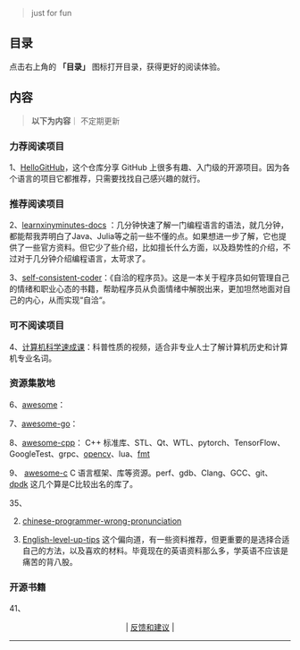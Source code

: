 
> just for fun

## 目录

点击右上角的 **「目录」** 图标打开目录，获得更好的阅读体验。


## 内容
> **以下为内容**｜ 不定期更新

###  力荐阅读项目   
1、[HelloGitHub](https://github.com/521xueweihan/HelloGitHub)，这个仓库分享 GitHub 上很多有趣、入门级的开源项目。因为各个语言的项目它都推荐，只需要找找自己感兴趣的就行。



### 推荐阅读项目    
2、[learnxinyminutes-docs](https://github.com/adambard/learnxinyminutes-docs) ：几分钟快速了解一门编程语言的语法，就几分钟，都能帮我弄明白了Java、Julia等之前一些不懂的点。如果想进一步了解，它也提供了一些官方资料。但它少了些介绍，比如擅长什么方面，以及趋势性的介绍，不过对于几分钟介绍编程语言，太苛求了。

3、[self-consistent-coder](https://hellogithub.com/periodical/statistics/click?target=https://github.com/zhangchenchen/self-consistent-coder)：《自洽的程序员》。这是一本关于程序员如何管理自己的情绪和职业心态的书籍，帮助程序员从负面情绪中解脱出来，更加坦然地面对自己的内心，从而实现“自洽“。

###  可不阅读项目
4、[计算机科学速成课](https://github.com/1c7/crash-course-computer-science-chinese)：科普性质的视频，适合非专业人士了解计算机历史和计算机专业名词。

 


### 资源集散地

6、[awesome](https://github.com/sindresorhus/awesome)：


7、[awesome-go](https://github.com/avelino/awesome-go)：

8、[awesome-cpp](https://github.com/fffaraz/awesome-cpp)：
C++ 标准库、STL、Qt、WTL、pytorch、TensorFlow、GoogleTest、grpc、[opencv](https://github.com/opencv/opencv)、lua、[fmt](https://github.com/fmtlib/fmt)



9、 [awesome-c](https://github.com/oz123/awesome-c)
C 语言框架、库等资源。perf、gdb、Clang、GCC、git、[dpdk](https://github.com/DPDK/dpdk) 这几个算是C比较出名的库了。


35、<!-- -->



   <!-- -->


2.  [chinese-programmer-wrong-pronunciation](https://github.com/shimohq/chinese-programmer-wrong-pronunciation) 
    

4. [English-level-up-tips](https://github.com/byoungd/English-level-up-tips) 这个偏向道，有一些资料推荐，但更重要的是选择合适自己的方法，以及喜欢的材料。毕竟现在的英语资料那么多，学英语不应该是痛苦的背八股。


### 开源书籍
41、<!-- 
    [introduction-to-bash-scripting](https://hellogithub.com/periodical/statistics/click?target=https://github.com/bobbyiliev/introduction-to-bash-scripting)：《Bash 脚本入门指南》。这是一本教你如何编写出色的 Bash 脚本的开源书籍。
    -->






<p align="center">
    <!--
     <a href="https://github.com/521xueweihan/HelloGitHub/blob/master/content/HelloGitHub98.md">『上一期』</a> 
    -->
   | <a href='https://github.com/yangxuyu/Note/issues'>反馈和建议</a> |
    <!--
    <a href="https://github.com/521xueweihan/HelloGitHub/blob/master/content/HelloGitHub100.md">『下一期』</a>
    -->


</p>

---
